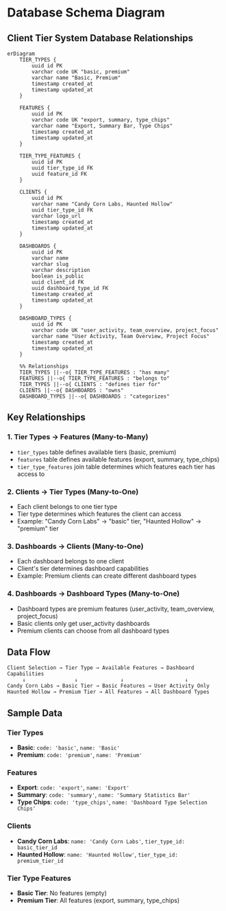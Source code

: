 # Database Schema Diagram

## Client Tier System Database Relationships

```mermaid
erDiagram
    TIER_TYPES {
        uuid id PK
        varchar code UK "basic, premium"
        varchar name "Basic, Premium"
        timestamp created_at
        timestamp updated_at
    }
    
    FEATURES {
        uuid id PK
        varchar code UK "export, summary, type_chips"
        varchar name "Export, Summary Bar, Type Chips"
        timestamp created_at
        timestamp updated_at
    }
    
    TIER_TYPE_FEATURES {
        uuid id PK
        uuid tier_type_id FK
        uuid feature_id FK
    }
    
    CLIENTS {
        uuid id PK
        varchar name "Candy Corn Labs, Haunted Hollow"
        uuid tier_type_id FK
        varchar logo_url
        timestamp created_at
        timestamp updated_at
    }
    
    DASHBOARDS {
        uuid id PK
        varchar name
        varchar slug
        varchar description
        boolean is_public
        uuid client_id FK
        uuid dashboard_type_id FK
        timestamp created_at
        timestamp updated_at
    }
    
    DASHBOARD_TYPES {
        uuid id PK
        varchar code UK "user_activity, team_overview, project_focus"
        varchar name "User Activity, Team Overview, Project Focus"
        timestamp created_at
        timestamp updated_at
    }

    %% Relationships
    TIER_TYPES ||--o{ TIER_TYPE_FEATURES : "has many"
    FEATURES ||--o{ TIER_TYPE_FEATURES : "belongs to"
    TIER_TYPES ||--o{ CLIENTS : "defines tier for"
    CLIENTS ||--o{ DASHBOARDS : "owns"
    DASHBOARD_TYPES ||--o{ DASHBOARDS : "categorizes"
```

## Key Relationships

### 1. **Tier Types → Features (Many-to-Many)**
- `tier_types` table defines available tiers (basic, premium)
- `features` table defines available features (export, summary, type_chips)
- `tier_type_features` join table determines which features each tier has access to

### 2. **Clients → Tier Types (Many-to-One)**
- Each client belongs to one tier type
- Tier type determines which features the client can access
- Example: "Candy Corn Labs" → "basic" tier, "Haunted Hollow" → "premium" tier

### 3. **Dashboards → Clients (Many-to-One)**
- Each dashboard belongs to one client
- Client's tier determines dashboard capabilities
- Example: Premium clients can create different dashboard types

### 4. **Dashboards → Dashboard Types (Many-to-One)**
- Dashboard types are premium features (user_activity, team_overview, project_focus)
- Basic clients only get user_activity dashboards
- Premium clients can choose from all dashboard types

## Data Flow

```
Client Selection → Tier Type → Available Features → Dashboard Capabilities
     ↓                ↓              ↓                    ↓
Candy Corn Labs → Basic Tier → Basic Features → User Activity Only
Haunted Hollow → Premium Tier → All Features → All Dashboard Types
```

## Sample Data

### Tier Types
- **Basic**: `code: 'basic'`, `name: 'Basic'`
- **Premium**: `code: 'premium'`, `name: 'Premium'`

### Features
- **Export**: `code: 'export'`, `name: 'Export'`
- **Summary**: `code: 'summary'`, `name: 'Summary Statistics Bar'`
- **Type Chips**: `code: 'type_chips'`, `name: 'Dashboard Type Selection Chips'`

### Clients
- **Candy Corn Labs**: `name: 'Candy Corn Labs'`, `tier_type_id: basic_tier_id`
- **Haunted Hollow**: `name: 'Haunted Hollow'`, `tier_type_id: premium_tier_id`

### Tier Type Features
- **Basic Tier**: No features (empty)
- **Premium Tier**: All features (export, summary, type_chips)
